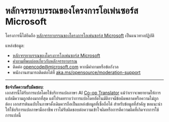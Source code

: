 <!--
CO_OP_TRANSLATOR_METADATA:
{
  "original_hash": "763a733399ea9f55f6418d1efe13c12b",
  "translation_date": "2025-09-09T21:19:26+00:00",
  "source_file": "CODE_OF_CONDUCT.md",
  "language_code": "th"
}
-->
# หลักจรรยาบรรณของโครงการโอเพ่นซอร์ส Microsoft

โครงการนี้ได้ยึดถือ [หลักจรรยาบรรณของโครงการโอเพ่นซอร์ส Microsoft](https://opensource.microsoft.com/codeofconduct/) เป็นแนวทางปฏิบัติ

แหล่งข้อมูล:

- [หลักจรรยาบรรณของโครงการโอเพ่นซอร์ส Microsoft](https://opensource.microsoft.com/codeofconduct/)
- [คำถามที่พบบ่อยเกี่ยวกับหลักจรรยาบรรณ](https://opensource.microsoft.com/codeofconduct/faq/)
- ติดต่อ [opencode@microsoft.com](mailto:opencode@microsoft.com) หากมีคำถามหรือข้อกังวล
- พนักงานสามารถติดต่อได้ที่ [aka.ms/opensource/moderation-support](https://aka.ms/opensource/moderation-support)

---

**ข้อจำกัดความรับผิดชอบ**:  
เอกสารนี้ได้รับการแปลโดยใช้บริการแปลภาษา AI [Co-op Translator](https://github.com/Azure/co-op-translator) แม้ว่าเราจะพยายามให้การแปลมีความถูกต้องมากที่สุด แต่โปรดทราบว่าการแปลโดยอัตโนมัติอาจมีข้อผิดพลาดหรือความไม่ถูกต้อง เอกสารต้นฉบับในภาษาดั้งเดิมควรถือเป็นแหล่งข้อมูลที่เชื่อถือได้ สำหรับข้อมูลที่สำคัญ ขอแนะนำให้ใช้บริการแปลภาษามืออาชีพ เราไม่รับผิดชอบต่อความเข้าใจผิดหรือการตีความผิดที่เกิดจากการใช้การแปลนี้
